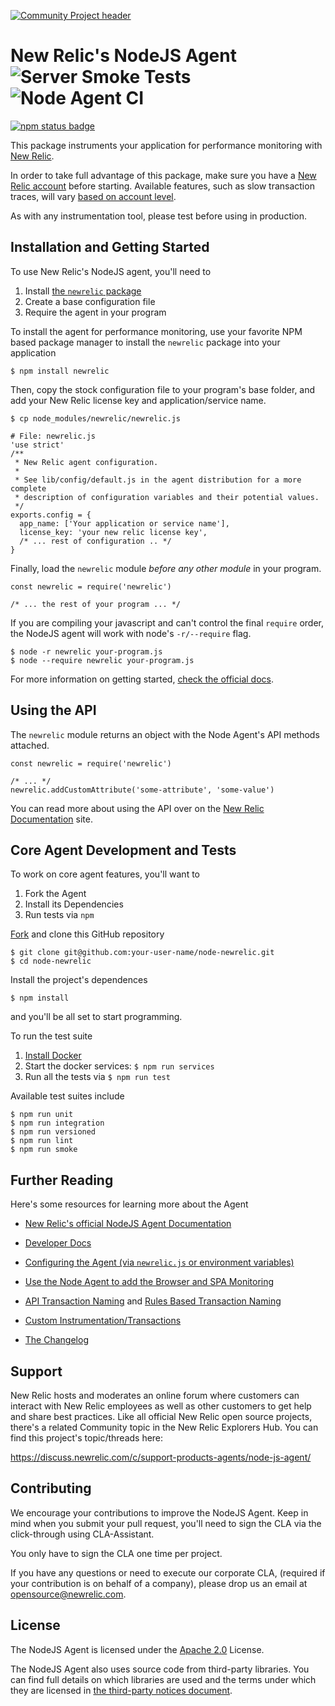 [![Community Project header](https://github.com/newrelic/opensource-website/raw/master/src/images/categories/Community_Project.png)](https://opensource.newrelic.com/oss-category/#community-project)

# New Relic's NodeJS Agent ![Server Smoke Tests](https://github.com/newrelic/node-newrelic/workflows/Server%20Smoke%20Tests/badge.svg) ![Node Agent CI](https://github.com/newrelic/node-newrelic/workflows/Node%20Agent%20CI/badge.svg)

[![npm status badge][1]][2]

This package instruments your application for performance monitoring with [New Relic](https://newrelic.com).

In order to take full advantage of this package, make sure you have a [New Relic account](https://newrelic.com) before starting. Available features, such as slow transaction traces, will vary [based on account level](https://newrelic.com/application-monitoring/features).

As with any instrumentation tool, please test before using in production.

## Installation and Getting Started

To use New Relic's NodeJS agent, you'll need to

1. Install [the `newrelic` package](https://www.npmjs.com/package/newrelic)
2. Create a base configuration file
3. Require the agent in your program

To install the agent for performance monitoring, use your favorite NPM based package manager to install the `newrelic` package into your application

    $ npm install newrelic

Then, copy the stock configuration file to your program's base folder, and add your New Relic license key and application/service name.

    $ cp node_modules/newrelic/newrelic.js

    # File: newrelic.js
    'use strict'
    /**
     * New Relic agent configuration.
     *
     * See lib/config/default.js in the agent distribution for a more complete
     * description of configuration variables and their potential values.
     */
    exports.config = {
      app_name: ['Your application or service name'],
      license_key: 'your new relic license key',
      /* ... rest of configuration .. */
    }

Finally, load the `newrelic` module _before any other module_ in your program.

    const newrelic = require('newrelic')

    /* ... the rest of your program ... */

If you are compiling your javascript and can't control the final `require` order, the NodeJS agent will work with node's `-r/--require` flag.

    $ node -r newrelic your-program.js
    $ node --require newrelic your-program.js

For more information on getting started, [check the official docs](https://docs.newrelic.com/docs/agents/nodejs-agent/getting-started/introduction-new-relic-nodejs).

## Using the API

The `newrelic` module returns an object with the Node Agent's API methods attached.

    const newrelic = require('newrelic')

    /* ... */
    newrelic.addCustomAttribute('some-attribute', 'some-value')

You can read more about using the API over on the [New Relic Documentation](https://docs.newrelic.com/docs/agents/nodejs-agent/api-guides/guide-using-nodejs-agent-api) site.

## Core Agent Development and Tests

To work on core agent features, you'll want to

1. Fork the Agent
2. Install its Dependencies
3. Run tests via `npm`

[Fork](https://github.com/newrelic/node-newrelic/fork) and clone this GitHub repository

    $ git clone git@github.com:your-user-name/node-newrelic.git
    $ cd node-newrelic

Install the project's dependences

    $ npm install

and you'll be all set to start programming.

To run the test suite

1. [Install Docker](https://www.docker.com/products/docker-desktop)
2. Start the docker services: `$ npm run services`
3. Run all the tests via `$ npm run test`

Available test suites include

    $ npm run unit
    $ npm run integration
    $ npm run versioned
    $ npm run lint
    $ npm run smoke

## Further Reading

Here's some resources for learning more about the Agent

- [New Relic's official NodeJS Agent Documentation](https://docs.newrelic.com/docs/agents/nodejs-agent)

- [Developer Docs](http://newrelic.github.io/node-newrelic/docs/)

- [Configuring the Agent (via `newrelic.js` or environment variables)](https://docs.newrelic.com/docs/agents/nodejs-agent/installation-configuration/nodejs-agent-configuration)

- [Use the Node Agent to add the Browser and SPA Monitoring](https://docs.newrelic.com/docs/agents/nodejs-agent/supported-features/new-relic-browser-nodejs-agent)

- [API Transaction Naming](https://docs.newrelic.com/docs/agents/nodejs-agent/api-guides/nodejs-agent-api#request-names) and [Rules Based Transaction Naming](https://docs.newrelic.com/docs/agents/nodejs-agent/api-guides/nodejs-agent-api#ignoring)

- [Custom Instrumentation/Transactions](https://docs.newrelic.com/docs/agents/nodejs-agent/api-guides/guide-using-nodejs-agent-api#creating-transactions)

- [The Changelog](/node-newrelic/blob/main/NEWS.md)

## Support

New Relic hosts and moderates an online forum where customers can interact with New Relic employees as well as other customers to get help and share best practices. Like all official New Relic open source projects, there's a related Community topic in the New Relic Explorers Hub. You can find this project's topic/threads here:

https://discuss.newrelic.com/c/support-products-agents/node-js-agent/

## Contributing

We encourage your contributions to improve the NodeJS Agent. Keep in mind when you submit your pull request, you'll need to sign the CLA via the click-through using CLA-Assistant.

You only have to sign the CLA one time per project.

If you have any questions or need to execute our corporate CLA, (required if your contribution is on behalf of a company),  please drop us an email at opensource@newrelic.com.

## License

The NodeJS Agent is licensed under the [Apache 2.0](http://apache.org/licenses/LICENSE-2.0.txt) License.

The NodeJS Agent also uses source code from third-party libraries. You can find full details on which libraries are used and the terms under which they are licensed in [the third-party notices document](/node-newrelic/blob/main/THIRD_PARTY_NOTICES.md).


[1]: https://nodei.co/npm/newrelic.png
[2]: https://nodei.co/npm/newrelic

